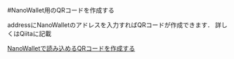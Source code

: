 #NanoWallet用のQRコードを作成する

addressにNanoWalletのアドレスを入力すればQRコードが作成できます．
詳しくはQiitaに記載

[NanoWalletで読み込めるQRコードを作成する](https://qiita.com/miya839/items/8a77a0368d2c21eebcc2 "NanoWalletで読み込めるQRコードを作成する")
